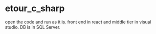 # etour_c_sharp
open the code and run as it is. 
front end in react and middle tier in visual studio.
DB is in SQL Server.
